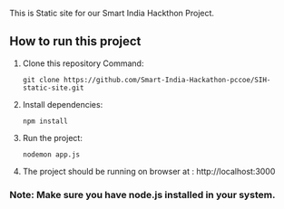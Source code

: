 

This is Static site for our Smart India Hackthon Project.

## How to run this project

1. Clone this repository
   Command: 
   ```git
   git clone https://github.com/Smart-India-Hackathon-pccoe/SIH-static-site.git
   ```

2. Install dependencies: 
   ```terminal
   npm install
   ```

3. Run the project: 
   ```terminal
   nodemon app.js
   ```

4. The project should be running on browser at : http://localhost:3000

### Note: Make sure you have node.js installed in your system.

